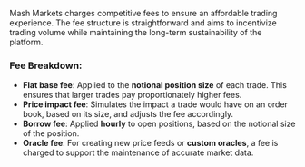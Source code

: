Mash Markets charges competitive fees to ensure an affordable trading experience. The fee structure is straightforward and aims to incentivize trading volume while maintaining the long-term sustainability of the platform.

### Fee Breakdown:
- **Flat base fee**: Applied to the **notional position size** of each trade. This ensures that larger trades pay proportionately higher fees.
- **Price impact fee**: Simulates the impact a trade would have on an order book, based on its size, and adjusts the fee accordingly.
- **Borrow fee**: Applied **hourly** to open positions, based on the notional size of the position.
- **Oracle fee**: For creating new price feeds or **custom oracles**, a fee is charged to support the maintenance of accurate market data.
